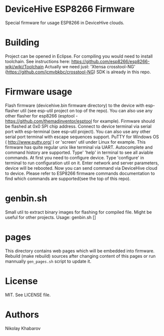 # DeviceHive ESP8266 Firmware
Special firmware for usage ESP8266 in DeviceHive clouds.

# Building
Project can be opened in Eclipse. For compiling you would need to install
toolchain. See instructions here: 
https://github.com/esp8266/esp8266-wiki/wiki/Toolchain
Actually we need just: 'Xtensa crosstool-NG' (https://github.com/jcmvbkbc/crosstool-NG) 
SDK is already in this repo.

# Firmware usage
Flash firmware (devicehive.bin firmware directory) to the device with
esp-flasher util (see esp-util project on top of the repo). You can also use any other
flasher for esp8266 (esptool - https://github.com/themadinventor/esptool for example).
Firmware should be flashed at 0x0 SPI chip address. Connect to device terminal
via serial port with esp-terminal (see esp-util project). You can also use any 
other serial port terminal with escape sequences support. PuTTY for Windows OS
( http://www.putty.org/ ) or 'screen' util under Linux for example. This
firmware has quite regular unix like terminal via UART. Autocomplete and command
history are supported.
Type' 'help' in terminal to see all aviable commands. At first you need to configure
device. Type 'configure' in terminal to run configuration util on it. Enter network
and server parameters, device will be rebooted. Now you can send command via
DeviceHive cloud to device. Please refer to ESP8266 firmware commands documentation
to find which commands are supported(see the top of this repo).

# genbin.sh
Small util to extract binary images for flashing for compiled file. Might be useful
for other projects. Usage:
genbin.sh <path to elf file> [<output directory>]

# pages
This directory contains web pages which will be embedded into firmware. Rebuild
(make rebuild) sources after changing content of this pages or run mannually
`gen_pages.sh` script to update it.

# License
MIT. See LICENSE file.

# Authors
Nikolay Khabarov
